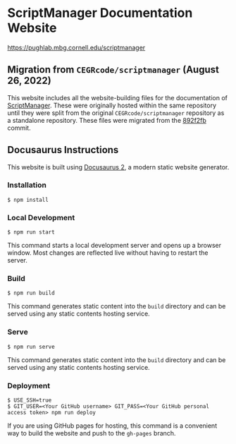 # ScriptManager Documentation Website

https://pughlab.mbg.cornell.edu/scriptmanager

## Migration from `CEGRcode/scriptmanager` (August 26, 2022)
This website includes all the website-building files for the documentation of [ScriptManager](https://github.com/CEGRcode/scriptmanager). These were originally hosted within the same repository until they were split from the original `CEGRcode/scriptmanager` repository as a standalone repository. These files were migrated from the [892f2fb](https://github.com/CEGRcode/scriptmanager/commit/892f2fb0c9991fac0a60982ecf2c7416a6b0277d) commit.

## Docusaurus Instructions
This website is built using [Docusaurus 2](https://docusaurus.io/), a modern static website generator.

### Installation

```
$ npm install
```

### Local Development

```
$ npm run start
```

This command starts a local development server and opens up a browser window. Most changes are reflected live without having to restart the server.

### Build

```
$ npm run build
```

This command generates static content into the `build` directory and can be served using any static contents hosting service.

### Serve

```
$ npm run serve
```

This command generates static content into the `build` directory and can be served using any static contents hosting service.

### Deployment

```
$ USE_SSH=true
$ GIT_USER=<Your GitHub username> GIT_PASS=<Your GitHub personal access token> npm run deploy
```

If you are using GitHub pages for hosting, this command is a convenient way to build the website and push to the `gh-pages` branch.
